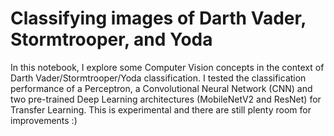 # Classifying images of Darth Vader, Stormtrooper, and Yoda

In this notebook, I explore some Computer Vision concepts in the context of Darth Vader/Stormtrooper/Yoda classification. I tested the classification performance of a Perceptron, a Convolutional Neural Network (CNN) and two pre-trained Deep Learning architectures (MobileNetV2 and ResNet) for Transfer Learning. This is experimental and there are still plenty room for improvements :)


